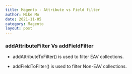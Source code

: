```yaml
---
title: Magento - Attribute vs Field filter
author: Mike Mo
date: 2021-11-05
category: Magento
layout: post
---
```


### addAttributeFilter Vs addFieldFilter

- addAttributeToFilter() is used to filter EAV collections.

- addFieldToFilter() is used to filter Non-EAV collections.
